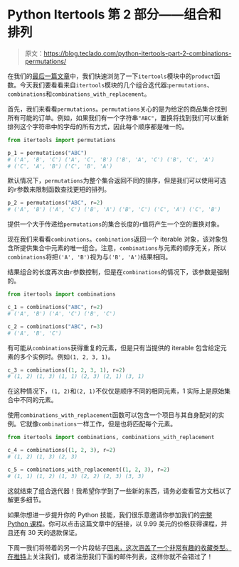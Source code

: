 # Python Itertools 第 2 部分——组合和排列

> 原文：<https://blog.teclado.com/python-itertools-part-2-combinations-permutations/>

在我们的[最后一篇文章](https://blog.teclado.com/python-itertools-part-1-product/)中，我们快速浏览了一下`itertools`模块中的`product`函数。今天我们要看看来自`itertools`模块的几个组合迭代器:`permutations`、`combinations`和`combinations_with_replacement`。

首先，我们来看看`permutations`。`permutations`关心的是为给定的商品集合找到所有可能的订单。例如，如果我们有一个字符串`"ABC"`，置换将找到我们可以重新排列这个字符串中的字母的所有方式，因此每个顺序都是唯一的。

```py
from itertools import permutations

p_1 = permutations("ABC")
# ('A', 'B', 'C') ('A', 'C', 'B') ('B', 'A', 'C') ('B', 'C', 'A')
# ('C', 'A', 'B') ('C', 'B', 'A') 
```

默认情况下，`permutations`为整个集合返回不同的排序，但是我们可以使用可选的`r`参数来限制函数查找更短的排列。

```py
p_2 = permutations("ABC", r=2)
# ('A', 'B') ('A', 'C') ('B', 'A') ('B', 'C') ('C', 'A') ('C', 'B') 
```

提供一个大于传递给`permutations`的集合长度的`r`值将产生一个空的置换对象。

现在我们来看看`combinations`。`combinations`返回一个 iterable 对象，该对象包含所提供集合中元素的唯一组合。注意，`combinations`与元素的顺序无关，所以`combinations`将把`('A', 'B')`视为与`('B', 'A')`结果相同。

结果组合的长度再次由`r`参数控制，但是在`combinations`的情况下，该参数是强制的。

```py
from itertools import combinations

c_1 = combinations("ABC", r=2)
# ('A', 'B') ('A', 'C') ('B', 'C')

c_2 = combinations("ABC", r=3)
# ('A', 'B', 'C') 
```

有可能从`combinations`获得重复的元素，但是只有当提供的 iterable 包含给定元素的多个实例时。例如`(1, 2, 3, 1)`。

```py
c_3 = combinations((1, 2, 3, 1), r=2)
# (1, 2) (1, 3) (1, 1) (2, 3) (2, 1) (3, 1) 
```

在这种情况下，`(1, 2)`和`(2, 1)`不仅仅是顺序不同的相同元素，1 实际上是原始集合中不同的元素。

使用`combinations_with_replacement`函数可以包含一个项目与其自身配对的实例。它就像`combinations`一样工作，但是也将匹配每个元素。

```py
from itertools import combinations, combinations_with_replacement

c_4 = combinations((1, 2, 3), r=2)
# (1, 2) (1, 3) (2, 3)

c_5 = combinations_with_replacement((1, 2, 3), r=2)
# (1, 1) (1, 2) (1, 3) (2, 2) (2, 3) (3, 3) 
```

这就结束了组合迭代器！我希望你学到了一些新的东西，请务必查看官方文档以了解更多细节。

如果你想进一步提升你的 Python 技能，我们很乐意邀请你参加我们的[完整 Python 课程](https://go.tecla.do/complete-python-sale)。你可以点击这篇文章中的链接，以 9.99 美元的价格获得课程，并且还有 30 天的退款保证。

下周一我们将带着的另一个片段帖子[回来，这次涵盖了一个非常有趣的收藏类型。在](https://blog.tecladocode.com/python-deques)[推特](https://twitter.com/TecladoCode)上关注我们，或者注册我们下面的邮件列表，这样你就不会错过了！
